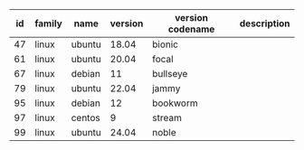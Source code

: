 | id | family | name   | version | version codename | description |
| -- | ------ | ------ | ------- | ---------------- | ----------- |
| 47 | linux  | ubuntu | 18.04   | bionic           |             |
| 61 | linux  | ubuntu | 20.04   | focal            |             |
| 67 | linux  | debian | 11      | bullseye         |             |
| 79 | linux  | ubuntu | 22.04   | jammy            |             |
| 95 | linux  | debian | 12      | bookworm         |             |
| 97 | linux  | centos | 9       | stream           |             |
| 99 | linux  | ubuntu | 24.04   | noble            |             |

